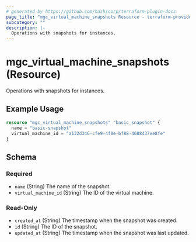 ```yaml
---
# generated by https://github.com/hashicorp/terraform-plugin-docs
page_title: "mgc_virtual_machine_snapshots Resource - terraform-provider-mgc"
subcategory: ""
description: |-
  Operations with snapshots for instances.
---
```


# mgc_virtual_machine_snapshots (Resource)

Operations with snapshots for instances.

## Example Usage

```terraform
resource "mgc_virtual_machine_snapshots" "basic_snapshot" {
  name = "basic-snapshot"
  virtual_machine_id = "a132d346-cfe9-4f0e-bf88-4688437ee8fe"
}
```

<!-- schema generated by tfplugindocs -->
## Schema

### Required

- `name` (String) The name of the snapshot.
- `virtual_machine_id` (String) The ID of the virtual machine.

### Read-Only

- `created_at` (String) The timestamp when the snapshot was created.
- `id` (String) The ID of the snapshot.
- `updated_at` (String) The timestamp when the snapshot was last updated.
